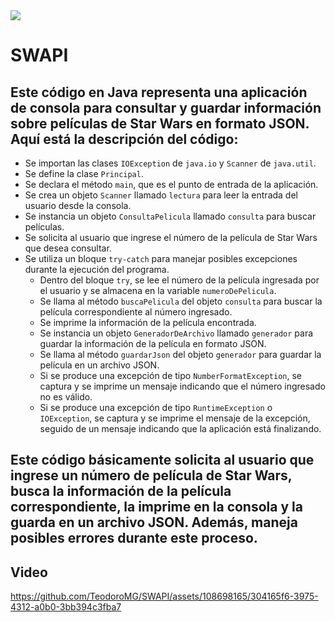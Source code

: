 <img src="https://img.shields.io/badge/STATUS-FINALIZADO-green" display="inline" >

# SWAPI

## Este código en Java representa una aplicación de consola para consultar y guardar información sobre películas de Star Wars en formato JSON. Aquí está la descripción del código:

- Se importan las clases `IOException` de `java.io` y `Scanner` de `java.util`.
- Se define la clase `Principal`.
- Se declara el método `main`, que es el punto de entrada de la aplicación.
- Se crea un objeto `Scanner` llamado `lectura` para leer la entrada del usuario desde la consola.
- Se instancia un objeto `ConsultaPelicula` llamado `consulta` para buscar películas.
- Se solicita al usuario que ingrese el número de la película de Star Wars que desea consultar.
- Se utiliza un bloque `try-catch` para manejar posibles excepciones durante la ejecución del programa.
  - Dentro del bloque `try`, se lee el número de la película ingresada por el usuario y se almacena en la variable `numeroDePelicula`.
  - Se llama al método `buscaPelicula` del objeto `consulta` para buscar la película correspondiente al número ingresado.
  - Se imprime la información de la película encontrada.
  - Se instancia un objeto `GeneradorDeArchivo` llamado `generador` para guardar la información de la película en formato JSON.
  - Se llama al método `guardarJson` del objeto `generador` para guardar la película en un archivo JSON.
  - Si se produce una excepción de tipo `NumberFormatException`, se captura y se imprime un mensaje indicando que el número ingresado no es válido.
  - Si se produce una excepción de tipo `RuntimeException` o `IOException`, se captura y se imprime el mensaje de la excepción, seguido de un mensaje indicando que la aplicación está finalizando.

## Este código básicamente solicita al usuario que ingrese un número de película de Star Wars, busca la información de la película correspondiente, la imprime en la consola y la guarda en un archivo JSON. Además, maneja posibles errores durante este proceso.

## Video
https://github.com/TeodoroMG/SWAPI/assets/108698165/304165f6-3975-4312-a0b0-3bb394c3fba7

